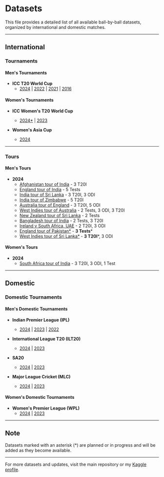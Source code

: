 # Datasets

This file provides a detailed list of all available ball-by-ball datasets, organized by international and domestic matches.

---

## International

### Tournaments

#### Men's Tournaments

- **ICC T20 World Cup**
  - [2024](International/Men's/Tournaments/T20_WC/2024) | [2022](International/Men's/Tournaments/T20_WC/2022) | [2021](International/Men's/Tournaments/T20_WC/2021) | [2016](International/Men's/Tournaments/T20_WC/2016)

#### Women's Tournaments

- **ICC Women's T20 World Cup**
  - [2024*](International/Women's/WT20%20WC/2024) | [2023](International/Women's/WT20%20WC/2023)
  
- **Women's Asia Cup**
  - [2024](International/Women's/W%20Asia%20Cup/2024)

---

### Tours

#### Men's Tours

- **2024**
  - [Afghanistan tour of India](International/Men's/Tours/2024/afg_ind_2024) - 3 T20I
  - [England tour of India](International/Men's/Tours/2024/eng_ind_2024) - 5 Tests
  - [India tour of Sri Lanka](International/Men's/Tours/2024/ind_sl_2024) - 3 T20I, 3 ODI
  - [India tour of Zimbabwe](International/Men's/Tours/2024/ind_zim_2024) - 5 T20I
  - [Australia tour of England](International/Men's/Tours/2024/aus_eng_2024) - 3 T20I, 5 ODI
  - [West Indies tour of Australia](International/Men's/Tours/2024/wi_aus_2024) - 2 Tests, 3 ODI, 3 T20I
  - [New Zealand tour of Sri Lanka](International/Men's/Tours/2024/nz_sl_2024/) - 2 Tests
  - [Bangladesh tour of India](International/Men's/Tours/2024/ban_ind_2024) - 2 Tests, 3 T20I
  - [Ireland v South Africa, UAE](International/Men's/Tours/2024/ire_rsa_2024) - 2 T20I, 3 ODI
  - [England tour of Pakistan*](International/Men's/Tours/2024/eng_pak_2024) - **3 Tests***
  - [West Indies tour of Sri Lanka*](International/Men's/Tours/2024/wi_sl_2024) - **3 T20I***, 3 ODI

#### Women's Tours

- **2024**
  - [South Africa tour of India](International/Women's/2024/saw_indw_2024) - 3 T20I, 3 ODI, 1 Test

---

## Domestic

### Domestic Tournaments

#### Men's Domestic Tournaments

- **Indian Premier League (IPL)**
  - [2024](Domestic/Men's/IPL/2024) | [2023](Domestic/Men's/IPL/2023) | [2022](Domestic/Men's/IPL/2022)

- **International League T20 (ILT20)**
  - [2024](Domestic/Men's/ILT20/2024) | [2023](Domestic/Men's/ILT20/2023)

- **SA20**
  - [2024](Domestic/Men's/SA20/2024) | [2023](Domestic/Men's/SA20/2023)

- **Major League Cricket (MLC)**
  - [2024](Domestic/Men's/MLC/2024) | [2023](Domestic/Men's/MLC/2023)

#### Women's Domestic Tournaments

- **Women's Premier League (WPL)**
  - [2024](Domestic/Women's/WPL/2024) | [2023](Domestic/Women's/WPL/2023)

---

## Note

Datasets marked with an asterisk (*) are planned or in progress and will be added as they become available.

---

For more datasets and updates, visit the main repository or my [Kaggle profile](https://www.kaggle.com/sahiltailor).
